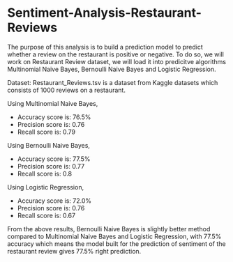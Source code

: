 # Sentiment-Analysis-Restaurant-Reviews
The purpose of this analysis is to build a prediction model to predict whether a review on the restaurant is positive or negative. To do so, we will work on Restaurant Review dataset, we will load it into predicitve algorithms Multinomial Naive Bayes, Bernoulli Naive Bayes and Logistic Regression.

Dataset: Restaurant_Reviews.tsv is a dataset from Kaggle datasets which consists of 1000 reviews on a restaurant.

Using Multinomial Naive Bayes,
- Accuracy score is: 76.5%
- Precision score is: 0.76
- Recall score is: 0.79

Using Bernoulli Naive Bayes,
- Accuracy score is: 77.5%
- Precision score is: 0.77
- Recall score is: 0.8

Using Logistic Regression,
- Accuracy score is: 72.0%
- Precision score is: 0.76
- Recall score is: 0.67

From the above results, Bernoulli Naive Bayes is  slightly better method compared to Multinomial Naive Bayes and Logistic Regression, with 77.5% accuracy which means the model built for the prediction of sentiment of the restaurant review gives 77.5% right prediction.
